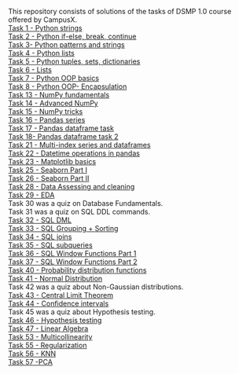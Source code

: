 This repository consists of solutions of the tasks of DSMP 1.0 course offered by CampusX.<br>
[Task 1 - Python strings](https://github.com/diapatel/DSMP-1-tasks/blob/master/strings.ipynb)<br>
[Task 2 - Python if-else, break, continue](https://github.com/diapatel/DSMP-1-tasks/tree/master/task%202)<br>
[Task 3- Python patterns and strings](https://github.com/diapatel/DSMP-1-tasks/tree/master/task%203)<br>
[Task 4 - Python lists](https://github.com/diapatel/DSMP-1-tasks/tree/master/Task%204)<br>
[Task 5 - Python tuples, sets, dictionaries](https://github.com/diapatel/DSMP-1-tasks/tree/master/Task%205)<br>
[Task 6 - Lists](https://github.com/diapatel/DSMP-1-tasks/tree/master/task%206)<br>
[Task 7 - Python OOP basics](https://github.com/diapatel/DSMP-1-tasks/tree/master/task%207)<br>
[Task 8 - Python OOP- Encapsulation](https://github.com/diapatel/DSMP-1-tasks/tree/master/task%208)<br>
[Task 13 - NumPy fundamentals](https://github.com/diapatel/DSMP-1-tasks/tree/master/task%2013)<Br>
[Task 14 - Advanced NumPy](https://github.com/diapatel/DSMP-1-tasks/tree/master/task%2014)<br>
[Task 15 - NumPy tricks](https://github.com/diapatel/DSMP-1-tasks/tree/master/task%2015)<br>
[Task 16 - Pandas series](https://github.com/diapatel/DSMP-1-tasks/tree/master/task%2016)<br>
[Task 17 - Pandas dataframe task](https://github.com/diapatel/DSMP-1-tasks/tree/master/dataframe%20task)<br>
[Task 18- Pandas dataframe task 2](https://github.com/diapatel/DSMP-1-tasks/tree/master/dataframe%20task%202)<br>
[Task 21 - Multi-index series and dataframes](https://github.com/diapatel/DSMP-1-tasks/tree/master/task%2021)<br>
[Task 22 - Datetime operations in pandas](https://github.com/diapatel/DSMP-1-tasks/tree/master/task%2022)<br>
[Task 23 - Matplotlib basics](https://github.com/diapatel/DSMP-1-tasks/tree/master/task%2023)<br>
[Task 25 - Seaborn Part I](https://github.com/diapatel/DSMP-1-tasks/tree/master/task%2025)<br>
[Task 26 - Seaborn Part II](https://github.com/diapatel/DSMP-1-tasks/tree/master/task%2026)<br>
[Task 28 - Data Assessing and cleaning](https://github.com/diapatel/DSMP-1-tasks/tree/master/task%2028)<br>
[Task 29 - EDA](https://github.com/diapatel/DSMP-1-tasks/tree/master/task%2029)<br>
Task 30 was a quiz on Database Fundamentals. <Br>
Task 31 was a quiz on SQL DDL commands. <Br>
[Task 32 - SQL DML](https://github.com/diapatel/DSMP-1-tasks/tree/master/task%2032%20-%20sql%20DML)<br>
[Task 33 - SQL Grouping + Sorting](https://github.com/diapatel/DSMP-1-tasks/tree/master/task%2033)<br>
[Task 34 - SQL joins](https://github.com/diapatel/DSMP-1-tasks/tree/master/task%2034)<br>
[Task 35 - SQL subqueries](https://github.com/diapatel/DSMP-1-tasks/tree/master/task%2035)<br>
[Task 36 - SQL Window Functions Part 1](https://github.com/diapatel/DSMP-1-tasks/tree/master/task%2036)<br>
[Task 37 - SQL Window Functions Part 2](https://github.com/diapatel/DSMP-1-tasks/tree/master/task%2037)<br>
[Task 40 - Probability distribution functions](https://github.com/diapatel/DSMP-1-tasks/tree/master/task%2040)<br>
[Task 41 - Normal Distribution](https://github.com/diapatel/DSMP-1-tasks/tree/master/task%2041)<br>
Task 42 was a quiz about Non-Gaussian distributions.<Br>
[Task 43 - Central Limit Theorem](https://github.com/diapatel/DSMP-1-tasks/tree/master/task%2043)<br>
[Task 44 - Confidence intervals](https://github.com/diapatel/DSMP-1-tasks/tree/master/task%2044)<br>
Task 45 was a quiz  about Hypothesis testing.<br>
[Task 46 - Hypothesis testing](https://github.com/diapatel/DSMP-1-tasks/tree/master/task%2046)<br>
[Task 47 - Linear Algebra](https://github.com/diapatel/DSMP-1-tasks/tree/master/task%2047)<br>
[Task 53 - Multicollinearity](https://github.com/diapatel/DSMP-1-tasks/tree/master/task%2053)<Br>
[Task 55 - Regularization](https://github.com/diapatel/DSMP-1-tasks/tree/master/regularization%20task)<br>
[Task 56 - KNN](https://github.com/diapatel/DSMP-1-tasks/tree/master/task%2056)<br>
[Task 57 -PCA](https://github.com/diapatel/DSMP-1-tasks/tree/master/task%2057)<Br>
